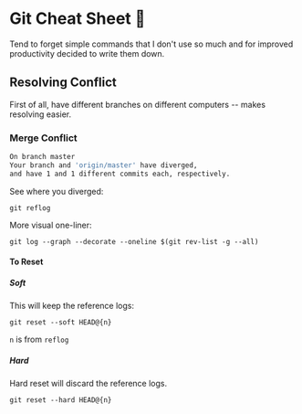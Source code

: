 # Git Cheat Sheet :shit:

Tend to forget simple commands that I don't use so much and for improved productivity decided to write them down.

## Resolving Conflict

First of all, have different branches on different computers -- makes resolving easier.

### Merge Conflict

```bash
On branch master
Your branch and 'origin/master' have diverged,
and have 1 and 1 different commits each, respectively.
```

See where you diverged:

`git reflog`

More visual one-liner:

`git log --graph --decorate --oneline $(git rev-list -g --all)`

#### To Reset

##### Soft

This will keep the reference logs:

`git reset --soft HEAD@{n}`

`n` is from `reflog`

##### Hard

Hard reset will discard the reference logs.

`git reset --hard HEAD@{n}`
